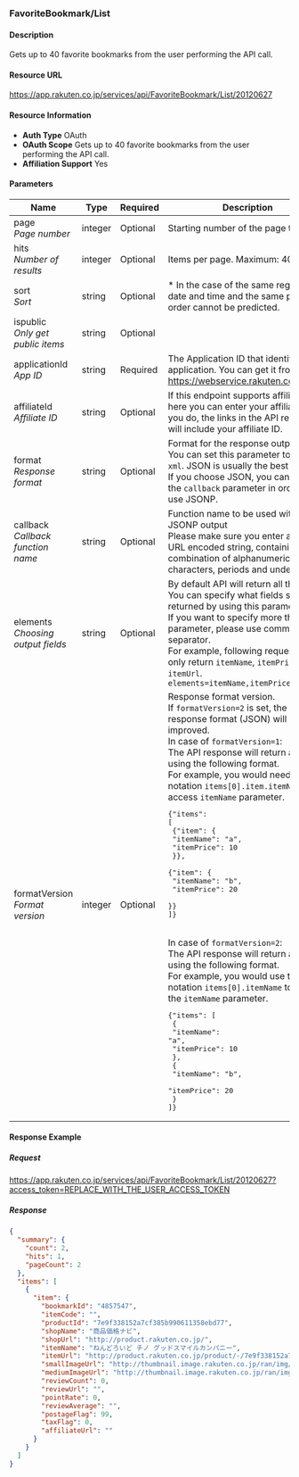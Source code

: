 
### FavoriteBookmark/List

#### Description

Gets up to 40 favorite bookmarks from the user performing the API call.
#### Resource URL

https://app.rakuten.co.jp/services/api/FavoriteBookmark/List/20120627
#### Resource Information

* **Auth Type** OAuth
* **OAuth Scope** Gets up to 40 favorite bookmarks from the user performing the API call.
* **Affiliation Support** Yes

#### Parameters

Name | Type | Required | Description
 --- | --- | --- | --- 
page<br>*Page number* | integer | Optional | Starting number of the page to get
hits<br>*Number of results* | integer | Optional | Items per page. Maximum: 40.
sort<br>*Sort* | string | Optional | * In the case of the same registration date and time and the same price, the order cannot be predicted.
ispublic<br>*Only get public items* | string | Optional | 
applicationId<br>*App ID* | string | Required | The Application ID that identifies your application. You can get it from <a href="https://webservice.rakuten.co.jp/" target="_blank">https://webservice.rakuten.co.jp/</a>.
affiliateId<br>*Affiliate ID* | string | Optional | If this endpoint supports affiliation, here you can enter your affiliate ID. If you do, the links in the API response will include your affiliate ID.
format<br>*Response format* | string | Optional | Format for the response output.<br>You can set this parameter to <code>json</code> or <code>xml</code>. JSON is usually the best option.<br>If you choose JSON, you can also set the <code>callback</code> parameter in order to use JSONP.
callback<br>*Callback function name* | string | Optional | Function name to be used with the JSONP output<br>Please make sure you enter a UTF-8 URL encoded string, containing only a combination of alphanumeric characters, periods and underscores.
elements<br>*Choosing output fields* | string | Optional | By default API will return all the fields. You can specify what fields should be returned by using this parameter.<br>If you want to specify more than one parameter, please use comma (<code>,</code>) as separator.<br>For example, following request will only return <code>itemName</code>, <code>itemPrice</code> and <code>itemUrl</code>.<br><code>elements=itemName,itemPrice,itemUrl</code>
formatVersion<br>*Format version* | integer | Optional | Response format version.<br>If <code>formatVersion=2</code> is set, the response format (JSON) will be improved.<br>In case of <code>formatVersion=1</code>:<br>The API response will return an array using the following format.<br>For example, you would need to use notation <code>items[0].item.itemName</code> to access <code>itemName</code> parameter.<br><pre class="prettyprint">{"items": [<br>    {"item": {<br>        "itemName": "a",<br>        "itemPrice": 10<br>    }},<br>    {"item": {<br>        "itemName": "b",<br>        "itemPrice": 20<br>    }}<br>]}</pre><br>In case of <code>formatVersion=2</code>:<br>The API response will return an array using the following format.<br>For example, you would use the notation <code>items[0].itemName</code> to access the <code>itemName</code> parameter.<br><pre class="prettyprint">{"items": [<br>    {<br>        "itemName": "a",<br>        "itemPrice": 10<br>    },<br>    {<br>        "itemName": "b",<br>        "itemPrice": 20<br>    }<br>]}</pre>
#### Response Example

##### Request

https://app.rakuten.co.jp/services/api/FavoriteBookmark/List/20120627?access_token=REPLACE_WITH_THE_USER_ACCESS_TOKEN
##### Response

```json
{
  "summary": {
    "count": 2,
    "hits": 1,
    "pageCount": 2
  },
  "items": [
    {
      "item": {
        "bookmarkId": "4857547",
        "itemCode": "",
        "productId": "7e9f338152a7cf385b990611358ebd77",
        "shopName": "商品価格ナビ",
        "shopUrl": "http://product.rakuten.co.jp/",
        "itemName": "ねんどろいど チノ グッドスマイルカンパニー",
        "itemUrl": "http://product.rakuten.co.jp/product/-/7e9f338152a7cf385b990611358ebd77/",
        "smallImageUrl": "http://thumbnail.image.rakuten.co.jp/ran/img/1001/0004/580/416/900/522/10010004580416900522_1.jpg?_ex=64x64",
        "mediumImageUrl": "http://thumbnail.image.rakuten.co.jp/ran/img/1001/0004/580/416/900/522/10010004580416900522_1.jpg?_ex=128x128",
        "reviewCount": 0,
        "reviewUrl": "",
        "pointRate": 0,
        "reviewAverage": "",
        "postageFlag": 99,
        "taxFlag": 0,
        "affiliateUrl": ""
      }
    }
  ]
}
```

